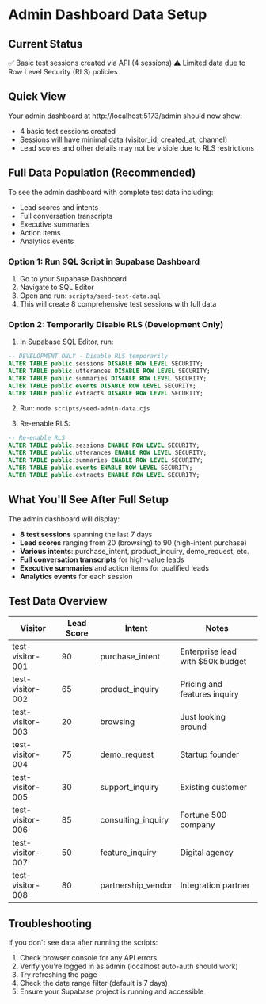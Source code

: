 # Admin Dashboard Data Setup

## Current Status
✅ Basic test sessions created via API (4 sessions)
⚠️ Limited data due to Row Level Security (RLS) policies

## Quick View
Your admin dashboard at http://localhost:5173/admin should now show:
- 4 basic test sessions created
- Sessions will have minimal data (visitor_id, created_at, channel)
- Lead scores and other details may not be visible due to RLS restrictions

## Full Data Population (Recommended)

To see the admin dashboard with complete test data including:
- Lead scores and intents
- Full conversation transcripts
- Executive summaries
- Action items
- Analytics events

### Option 1: Run SQL Script in Supabase Dashboard
1. Go to your Supabase Dashboard
2. Navigate to SQL Editor
3. Open and run: `scripts/seed-test-data.sql`
4. This will create 8 comprehensive test sessions with full data

### Option 2: Temporarily Disable RLS (Development Only)
1. In Supabase SQL Editor, run:
```sql
-- DEVELOPMENT ONLY - Disable RLS temporarily
ALTER TABLE public.sessions DISABLE ROW LEVEL SECURITY;
ALTER TABLE public.utterances DISABLE ROW LEVEL SECURITY;
ALTER TABLE public.summaries DISABLE ROW LEVEL SECURITY;
ALTER TABLE public.events DISABLE ROW LEVEL SECURITY;
ALTER TABLE public.extracts DISABLE ROW LEVEL SECURITY;
```

2. Run: `node scripts/seed-admin-data.cjs`

3. Re-enable RLS:
```sql
-- Re-enable RLS
ALTER TABLE public.sessions ENABLE ROW LEVEL SECURITY;
ALTER TABLE public.utterances ENABLE ROW LEVEL SECURITY;
ALTER TABLE public.summaries ENABLE ROW LEVEL SECURITY;
ALTER TABLE public.events ENABLE ROW LEVEL SECURITY;
ALTER TABLE public.extracts ENABLE ROW LEVEL SECURITY;
```

## What You'll See After Full Setup

The admin dashboard will display:
- **8 test sessions** spanning the last 7 days
- **Lead scores** ranging from 20 (browsing) to 90 (high-intent purchase)
- **Various intents**: purchase_intent, product_inquiry, demo_request, etc.
- **Full conversation transcripts** for high-value leads
- **Executive summaries** and action items for qualified leads
- **Analytics events** for each session

## Test Data Overview

| Visitor | Lead Score | Intent | Notes |
|---------|------------|--------|-------|
| test-visitor-001 | 90 | purchase_intent | Enterprise lead with $50k budget |
| test-visitor-002 | 65 | product_inquiry | Pricing and features inquiry |
| test-visitor-003 | 20 | browsing | Just looking around |
| test-visitor-004 | 75 | demo_request | Startup founder |
| test-visitor-005 | 30 | support_inquiry | Existing customer |
| test-visitor-006 | 85 | consulting_inquiry | Fortune 500 company |
| test-visitor-007 | 50 | feature_inquiry | Digital agency |
| test-visitor-008 | 80 | partnership_vendor | Integration partner |

## Troubleshooting

If you don't see data after running the scripts:
1. Check browser console for any API errors
2. Verify you're logged in as admin (localhost auto-auth should work)
3. Try refreshing the page
4. Check the date range filter (default is 7 days)
5. Ensure your Supabase project is running and accessible